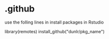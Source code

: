 # .github
use the folling lines in install packages in Rstudio

library(remotes)
install_github("dunlr/pkg_name")
